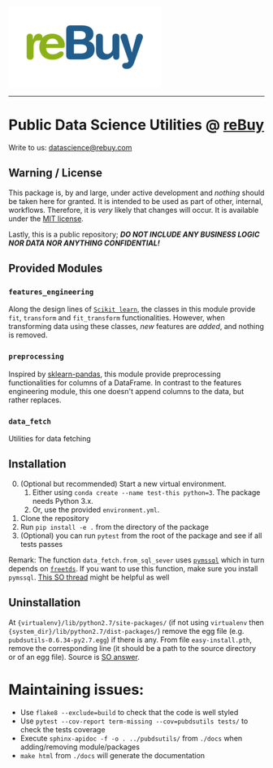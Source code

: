 [![logo](./docs/img/reBuy-logo.png)](http://www.rebuy.com)

------

# Public Data Science Utilities @ [reBuy](http://www.rebuy.com)

Write to us: datascience@rebuy.com

## Warning / License

This package is, by and large, under active development and *nothing* should be taken here for granted.
It is intended to be used as part of other, internal, workflows.
Therefore, it is *very* likely that changes will occur.
It is available under the [MIT license](./license.md).

Lastly, this is a public repository; _**DO NOT INCLUDE ANY BUSINESS LOGIC NOR DATA NOR ANYTHING CONFIDENTIAL!**_

## Provided Modules

### `features_engineering`

Along the design lines of [`Scikit learn`](http://scikit-learn.org/), the classes in this module provide `fit`, `transform` and `fit_transform` functionalities.
However, when transforming data using these classes, _new_ features are _added_, and nothing is removed.

### `preprocessing`

Inspired by [sklearn-pandas](https://github.com/pandas-dev/sklearn-pandas), this module provide preprocessing functionalities for columns of a DataFrame.
In contrast to the features engineering module, this one doesn't append columns to the data, but rather replaces.

### `data_fetch`

Utilities for data fetching

## Installation

0. (Optional but recommended) Start a new virtual environment.
    1. Either using `conda create --name test-this python=3`. The package needs Python 3.x.
    2. Or, use the provided `environment.yml`.
1. Clone the repository
2. Run `pip install -e .` from the directory of the package
3. (Optional) you can run `pytest` from the root of the package and see if all tests passes

Remark: The function `data_fetch.from_sql_sever` uses [`pymssql`](http://pymssql.org/en/stable/intro.html#install) which in turn depends on  [`freetds`](http://pymssql.org/en/stable/freetds.html).
If you want to use this function, make sure you install `pymssql`.
[This SO thread](https://stackoverflow.com/q/17368964/671013) might be helpful as well

## Uninstallation

At `{virtualenv}/lib/python2.7/site-packages/` (if not using `virtualenv` then `{system_dir}/lib/python2.7/dist-packages/`) remove the egg file (e.g. `pubdsutils-0.6.34-py2.7.egg`) if there is any.
From file `easy-install.pth`, remove the corresponding line (it should be a path to the source directory or of an egg file).
Source is [SO answer](https://stackoverflow.com/a/18818891/671013).

# Maintaining issues:

* Use `flake8 --exclude=build` to check that the code is well styled
* Use `pytest --cov-report term-missing --cov=pubdsutils tests/` to check the tests coverage
* Execute `sphinx-apidoc -f -o . ../pubdsutils/` from `./docs` when adding/removing module/packages
* `make html` from `./docs` will generate the documentation
